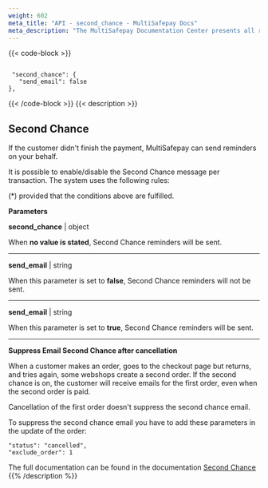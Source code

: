 ```yaml
---
weight: 602
meta_title: "API - second_chance - MultiSafepay Docs"
meta_description: "The MultiSafepay Documentation Center presents all relevant information about our Plugins and API. You can also find support pages for Payment Methods, Tools and General Questions as well as the contact details of our Support and Integration Teams."
---
```


{{< code-block >}}
```shell 

 "second_chance": {
   "send_email": false
},
 ```
{{< /code-block >}}
{{< description >}}
## Second Chance

If the customer didn't finish the payment, MultiSafepay can send reminders on your behalf.

It is possible to enable/disable the Second Chance message per transaction. The system uses the following rules:

(*) provided that the conditions above are fulfilled.


**Parameters**

__second_chance__ | object

When __no value is stated__, Second Chance reminders will be sent.

----------------
__send_email__ | string

When this parameter is set to __false__, Second Chance reminders will not be sent.

----------------
__send_email__ | string

When this parameter is set to __true__, Second Chance reminders will be sent.

----------------

**Suppress Email Second Chance after cancellation**

When a customer makes an order, goes to the checkout page but returns, and tries again, some webshops create a second order. If the second chance is on, the customer will receive emails for the first order, even when the second order is paid.

Cancellation of the first order doesn't suppress the second chance email.

To suppress the second chance email you have to add these parameters in the update of the order:
``` 
"status": "cancelled",
"exclude_order": 1
```


The full documentation can be found in the documentation [Second Chance](/tools/second-chance/how-does-it-work)
{{% /description %}}